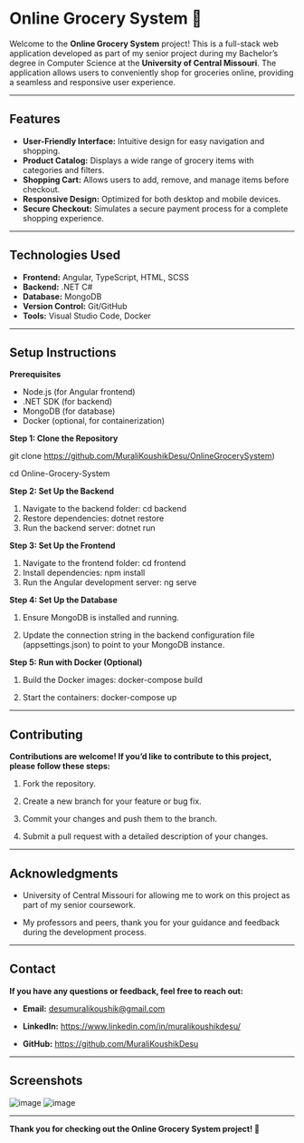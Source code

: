 # Online Grocery System 🛒  

Welcome to the **Online Grocery System** project! This is a full-stack web application developed as part of my senior project during my Bachelor’s degree in Computer Science at the **University of Central Missouri**. The application allows users to conveniently shop for groceries online, providing a seamless and responsive user experience.  

---

## Features  
- **User-Friendly Interface:** Intuitive design for easy navigation and shopping.  
- **Product Catalog:** Displays a wide range of grocery items with categories and filters.  
- **Shopping Cart:** Allows users to add, remove, and manage items before checkout.  
- **Responsive Design:** Optimized for both desktop and mobile devices.  
- **Secure Checkout:** Simulates a secure payment process for a complete shopping experience.  

---

## Technologies Used  
- **Frontend:** Angular, TypeScript, HTML, SCSS
- **Backend:** .NET C#
- **Database:** MongoDB
- **Version Control:** Git/GitHub
- **Tools:** Visual Studio Code, Docker

---

## Setup Instructions
**Prerequisites**
- Node.js (for Angular frontend)
- .NET SDK (for backend)
- MongoDB (for database)
- Docker (optional, for containerization)


**Step 1: Clone the Repository**

git clone https://github.com/MuraliKoushikDesu/OnlineGrocerySystem)

cd Online-Grocery-System

**Step 2: Set Up the Backend**

 1. Navigate to the backend folder:
  cd backend
 2. Restore dependencies:
  dotnet restore
 3. Run the backend server:
  dotnet run

**Step 3: Set Up the Frontend**

 1. Navigate to the frontend folder:
    cd frontend
 2. Install dependencies:
    npm install
 3. Run the Angular development server:
    ng serve

**Step 4: Set Up the Database**

 1. Ensure MongoDB is installed and running.

 2. Update the connection string in the backend configuration file (appsettings.json) to point to your MongoDB instance.

**Step 5: Run with Docker (Optional)**

 1. Build the Docker images:
    docker-compose build

 2. Start the containers:
    docker-compose up

---

## Contributing

**Contributions are welcome! If you’d like to contribute to this project, please follow these steps:**

 1. Fork the repository.

 2. Create a new branch for your feature or bug fix.

 3. Commit your changes and push them to the branch.

 4. Submit a pull request with a detailed description of your changes.

---

## Acknowledgments

 - University of Central Missouri for allowing me to work on this project as part of my senior coursework.

 - My professors and peers, thank you for your guidance and feedback during the development process.

---

## Contact 
**If you have any questions or feedback, feel free to reach out:**

- **Email:** desumuralikoushik@gmail.com

- **LinkedIn:** https://www.linkedin.com/in/muralikoushikdesu/

- **GitHub:** https://github.com/MuraliKoushikDesu

---

## Screenshots
![image](https://github.com/user-attachments/assets/7bbe3f27-e929-433e-8923-85091988c83b)
![image](https://github.com/user-attachments/assets/e2e4b692-7a25-4645-b918-f09cb9827440)

---

**Thank you for checking out the Online Grocery System project! 🚀**
